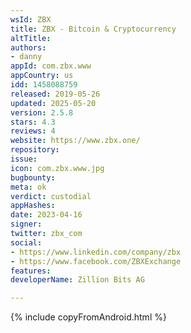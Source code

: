 ```yaml
---
wsId: ZBX
title: ZBX - Bitcoin & Cryptocurrency
altTitle: 
authors:
- danny
appId: com.zbx.www
appCountry: us
idd: 1458088759
released: 2019-05-26
updated: 2025-05-20
version: 2.5.8
stars: 4.3
reviews: 4
website: https://www.zbx.one/
repository: 
issue: 
icon: com.zbx.www.jpg
bugbounty: 
meta: ok
verdict: custodial
appHashes: 
date: 2023-04-16
signer: 
twitter: zbx_com
social:
- https://www.linkedin.com/company/zbx
- https://www.facebook.com/ZBXExchange
features: 
developerName: Zillion Bits AG

---
```


{% include copyFromAndroid.html %}
